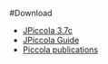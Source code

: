 #Download

-  [JPiccola 3.7c](%assets_url%/download/piccola/JPiccola3.7c.zip)
-  [JPiccola Guide](%assets_url%/archive/papers/Nier03aJPiccolaGuide.pdf)
-  [Piccola publications](%assets_url%/scgbib/?query=piccola&filter=Year)
